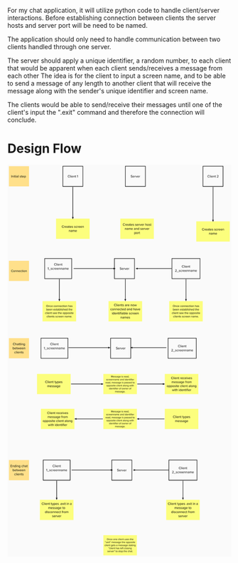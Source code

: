 For my chat application, it will utilize python code to handle client/server interactions.
Before establishing connection between clients the server hosts and server port will be need to be named.

The application should only need to handle communication between two clients handled through one server.

The server should apply a unique identifier, a random number, to each client that would be apparent when each client sends/receives a message from each other
The idea is for the client to input a screen name, and to be able to send a message of any length to another client that will receive the message along with the sender's unique identifier and screen name.

The clients would be able to send/receive their messages until one of the client's input the ".exit" command and therefore the connection will conclude.

<h1> Design Flow </h1>

![Flow Chart](D1.png)